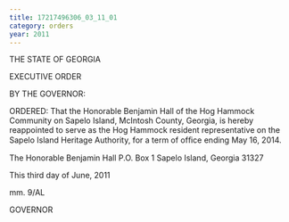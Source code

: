 ```yaml
---
title: 17217496306_03_11_01
category: orders
year: 2011
---
```

 

THE STATE OF GEORGIA

EXECUTIVE ORDER

BY THE GOVERNOR:

ORDERED: That the Honorable Benjamin Hall of the Hog Hammock
Community on Sapelo Island, McIntosh County, Georgia, is hereby
reappointed to serve as the Hog Hammock resident representative
on the Sapelo Island Heritage Authority, for a term of ofﬁce ending
May 16, 2014.

The Honorable Benjamin Hall
P.O. Box 1
Sapelo Island, Georgia 31327

This third day of June, 2011

mm. 9/AL

GOVERNOR

